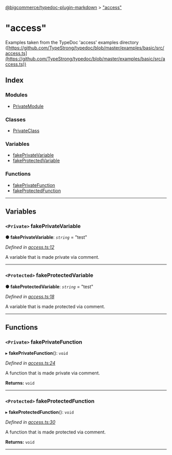 [@bigcommerce/typedoc-plugin-markdown](../README.md) > ["access"](../modules/_access_.md)

# "access"

Examples taken from the TypeDoc 'access' examples directory ([https://github.com/TypeStrong/typedoc/blob/master/examples/basic/src/access.ts](https://github.com/TypeStrong/typedoc/blob/master/examples/basic/src/access.ts))

## Index

### Modules

* [PrivateModule](_access_.privatemodule.md)

### Classes

* [PrivateClass](../classes/_access_.privateclass.md)

### Variables

* [fakePrivateVariable](_access_.md#fakeprivatevariable)
* [fakeProtectedVariable](_access_.md#fakeprotectedvariable)

### Functions

* [fakePrivateFunction](_access_.md#fakeprivatefunction)
* [fakeProtectedFunction](_access_.md#fakeprotectedfunction)

---

## Variables

<a id="fakeprivatevariable"></a>

### `<Private>` fakePrivateVariable

**● fakePrivateVariable**: *`string`* = "test"

*Defined in [access.ts:12](https://github.com/bigcommerce/typedoc-plugin-markdown/blob/master/test/src/access.ts#L12)*

A variable that is made private via comment.

___
<a id="fakeprotectedvariable"></a>

### `<Protected>` fakeProtectedVariable

**● fakeProtectedVariable**: *`string`* = "test"

*Defined in [access.ts:18](https://github.com/bigcommerce/typedoc-plugin-markdown/blob/master/test/src/access.ts#L18)*

A variable that is made protected via comment.

___

## Functions

<a id="fakeprivatefunction"></a>

### `<Private>` fakePrivateFunction

▸ **fakePrivateFunction**(): `void`

*Defined in [access.ts:24](https://github.com/bigcommerce/typedoc-plugin-markdown/blob/master/test/src/access.ts#L24)*

A function that is made private via comment.

**Returns:** `void`

___
<a id="fakeprotectedfunction"></a>

### `<Protected>` fakeProtectedFunction

▸ **fakeProtectedFunction**(): `void`

*Defined in [access.ts:30](https://github.com/bigcommerce/typedoc-plugin-markdown/blob/master/test/src/access.ts#L30)*

A function that is made protected via comment.

**Returns:** `void`

___


